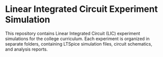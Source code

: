 # Linear Integrated Circuit Experiment Simulation
This repository contains Linear Integrated Circuit (LIC) experiment simulations for the college curriculum. Each experiment is organized in separate folders, containing LTSpice simulation files, circuit schematics, and analysis reports.
